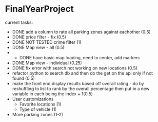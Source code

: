 # FinalYearProject
current tasks:
  - DONE add a column to rate all parking zones against eachother (0.5)
  - DONE price filter - fix (0.5)
  - DONE NOT TESTED crime filter (1)
  - DONE Map view - all (0.5) 
  -    - DONE have basic map loading, need to center, add markers
  - DONE Map view - individual (0.25)
  - DONE fix error with search not working on new locations (0.5)
  - refactor python to search db and then do the get on the api only if not found (0.5)
  - make the front end display results based off overall rating - do by reshuffling to list to rank by the overall percentage then put in a new variable in each being the index +     1(0.5)
  - User customizations
    - Favorite locations (1)
    - Type of vehicle (1)
  - More parking zones (1-2)
  
   
